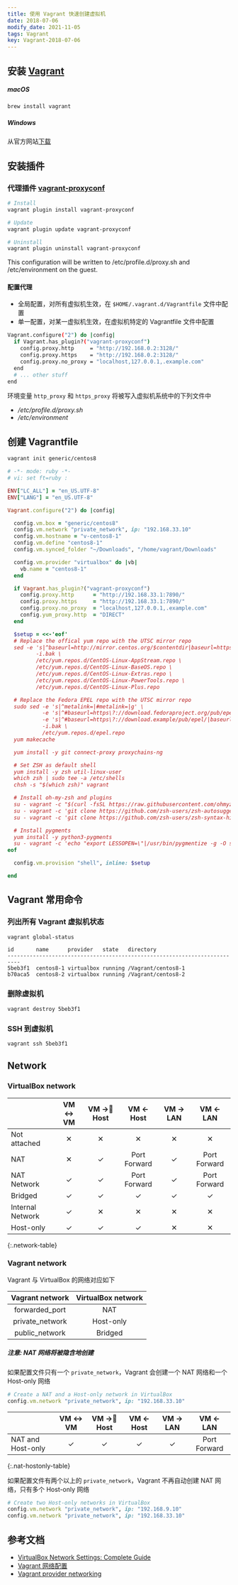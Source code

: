 ```yaml
---
title: 使用 Vagrant 快速创建虚拟机
date: 2018-07-06
modify_date: 2021-11-05
tags: Vagrant
key: Vagrant-2018-07-06
---
```


## 安装 [Vagrant](https://www.vagrantup.com/downloads)

##### macOS

```bash
brew install vagrant
```

##### Windows

从官方网站[下载](https://www.vagrantup.com/downloads)

## 安装插件

### 代理插件 [vagrant-proxyconf](https://github.com/tmatilai/vagrant-proxyconf)

```bash
# Install
vagrant plugin install vagrant-proxyconf

# Update
vagrant plugin update vagrant-proxyconf

# Uninstall
vagrant plugin uninstall vagrant-proxyconf
```

This configuration will be written to /etc/profile.d/proxy.sh and /etc/environment on the guest.

#### 配置代理

- 全局配置，对所有虚拟机生效，在 `$HOME/.vagrant.d/Vagrantfile` 文件中配置
- 单一配置，对某一虚拟机生效，在虚拟机特定的 Vagrantfile 文件中配置

```bash
Vagrant.configure("2") do |config|
  if Vagrant.has_plugin?("vagrant-proxyconf")
    config.proxy.http     = "http://192.168.0.2:3128/"
    config.proxy.https    = "http://192.168.0.2:3128/"
    config.proxy.no_proxy = "localhost,127.0.0.1,.example.com"
  end
  # ... other stuff
end
```

环境变量 `http_proxy` 和 `https_proxy` 将被写入虚拟机系统中的下列文件中

- */etc/profile.d/proxy.sh*
- */etc/environment*

## 创建 Vagrantfile

```bash
vagrant init generic/centos8
```

```ruby
# -*- mode: ruby -*-
# vi: set ft=ruby :

ENV["LC_ALL"] = "en_US.UTF-8"
ENV["LANG"] = "en_US.UTF-8"

Vagrant.configure("2") do |config|

  config.vm.box = "generic/centos8"
  config.vm.network "private_network", ip: "192.168.33.10"
  config.vm.hostname = "v-centos8-1"
  config.vm.define "centos8-1"
  config.vm.synced_folder "~/Downloads", "/home/vagrant/Downloads"

  config.vm.provider "virtualbox" do |vb|
    vb.name = "centos8-1"
  end

  if Vagrant.has_plugin?("vagrant-proxyconf")
    config.proxy.http      = "http://192.168.33.1:7890/"
    config.proxy.https     = "http://192.168.33.1:7890/"
    config.proxy.no_proxy  = "localhost,127.0.0.1,.example.com"
    config.yum_proxy.http  = "DIRECT"
  end

  $setup = <<-'eof'
  # Replace the offical yum repo with the UTSC mirror repo
  sed -e 's|^baseurl=http://mirror.centos.org/$contentdir|baseurl=https://mirrors.ustc.edu.cn/centos|g' \
         -i.bak \
         /etc/yum.repos.d/CentOS-Linux-AppStream.repo \
         /etc/yum.repos.d/CentOS-Linux-BaseOS.repo \
         /etc/yum.repos.d/CentOS-Linux-Extras.repo \
         /etc/yum.repos.d/CentOS-Linux-PowerTools.repo \
         /etc/yum.repos.d/CentOS-Linux-Plus.repo

  # Replace the Fedora EPEL repo with the UTSC mirror repo
  sudo sed -e 's|^metalink=|#metalink=|g' \
           -e 's|^#baseurl=https\?://download.fedoraproject.org/pub/epel/|baseurl=https://mirrors.ustc.edu.cn/epel/|g' \
           -e 's|^#baseurl=https\?://download.example/pub/epel/|baseurl=https://mirrors.ustc.edu.cn/epel/|g' \
           -i.bak \
           /etc/yum.repos.d/epel.repo
  yum makecache

  yum install -y git connect-proxy proxychains-ng

  # Set ZSH as default shell
  yum install -y zsh util-linux-user
  which zsh | sudo tee -a /etc/shells
  chsh -s "$(which zsh)" vagrant

  # Install oh-my-zsh and plugins
  su - vagrant -c "$(curl -fsSL https://raw.githubusercontent.com/ohmyzsh/ohmyzsh/master/tools/install.sh)"
  su - vagrant -c 'git clone https://github.com/zsh-users/zsh-autosuggestions ${ZSH_CUSTOM:-~/.oh-my-zsh/custom}/plugins/zsh-autosuggestions'
  su - vagrant -c 'git clone https://github.com/zsh-users/zsh-syntax-highlighting.git ${ZSH_CUSTOM:-~/.oh-my-zsh/custom}/plugins/zsh-syntax-highlighting'

  # Install pygments
  yum install -y python3-pygments
  su - vagrant -c 'echo "export LESSOPEN=\"|/usr/bin/pygmentize -g -O style=colorful %s\"" >> ~/.zshrc'
eof

  config.vm.provision "shell", inline: $setup

end
```

<!--more-->

## Vagrant 常用命令

### 列出所有 Vagrant 虚拟机状态

```bash
vagrant global-status
```

```text
id       name      provider   state   directory
--------------------------------------------------------------------------
5beb3f1  centos8-1 virtualbox running /Vagrant/centos8-1
b70aca5  centos8-2 virtualbox running /Vagrant/centos8-2
```

### 删除虚拟机

```bash
vagrant destroy 5beb3f1
```


### SSH 到虚拟机

```bash
vagrant ssh 5beb3f1
```

## Network

### VirtualBox network

<style>
    .network-table td:nth-child(1) { font-weight: bold; background-color: whitesmoke}
    .network-table tr:nth-child(1) td:nth-child(n+2):nth-child(-n+6) { background: red; }
    .network-table tr:nth-child(2) td:nth-child(2) { background: red; }
    .network-table tr:nth-child(2) td:nth-child(3) { background: palegreen; }
    .network-table tr:nth-child(2) td:nth-child(4) { background: orange; }
    .network-table tr:nth-child(2) td:nth-child(5) { background: palegreen; }
    .network-table tr:nth-child(2) td:nth-child(6) { background: orange; }
    .network-table tr:nth-child(3) td:nth-child(n+2):nth-child(-n+3) { background: palegreen; }
    .network-table tr:nth-child(3) td:nth-child(4) { background: orange; }
    .network-table tr:nth-child(3) td:nth-child(5) { background: palegreen; }
    .network-table tr:nth-child(3) td:nth-child(6) { background: orange; }
    .network-table tr:nth-child(4) td:nth-child(n+2):nth-child(-n+6) { background: palegreen; }
    .network-table tr:nth-child(5) td:nth-child(2) { background: palegreen; }
    .network-table tr:nth-child(5) td:nth-child(n+3):nth-child(-n+6) { background: red; }
    .network-table tr:nth-child(6) td:nth-child(n+2):nth-child(-n+4) { background: palegreen; }
    .network-table tr:nth-child(6) td:nth-child(5) { background: red; }
    .network-table tr:nth-child(6) td:nth-child(6) { background: palegreen; }

    .nat-hostonly-table td:nth-child(1) { font-weight: bold; background-color: whitesmoke}
    .nat-hostonly-table tr:nth-child(1) td:nth-child(n+2):nth-child(-n+5) { background: palegreen; }
    .nat-hostonly-table tr:nth-child(1) td:last-child { background: orange; }
</style>

|                  | VM ↔ VM | VM → Host |  VM ← Host   | VM → LAN |   VM ← LAN   |
| ---------------- | :-----: | :--------: | :----------: | :------: | :----------: |
| Not attached     |    ✕    |     ✕      |      ✕       |    ✕     |      ✕       |
| NAT              |    ✕    |     ✓      | Port Forward |    ✓     | Port Forward |
| NAT Network      |    ✓    |     ✓      | Port Forward |    ✓     | Port Forward |
| Bridged          |    ✓    |     ✓      |      ✓       |    ✓     |      ✓       |
| Internal Network |    ✓    |     ✕      |      ✕       |    ✕     |      ✕       |
| Host-only        |    ✓    |     ✓      |      ✓       |    ✕     |      ✕       |
{:.network-table}

### Vagrant network

Vagrant 与 VirtualBox 的网络对应如下

| Vagrant network | VirtualBox network |
| :-------------: | :----------------: |
| forwarded_port  |        NAT         |
| private_network |     Host-only      |
| public_network  |      Bridged       |

##### 注意: NAT 网络将被隐含地创建

如果配置文件只有一个 `private_network`，Vagrant 会创建一个 NAT 网络和一个 Host-only 网络

```ruby
# Create a NAT and a Host-only network in VirtualBox
config.vm.network "private_network", ip: "192.168.33.10"
```

|                   | VM ↔ VM | VM → Host | VM ← Host | VM → LAN |   VM ← LAN  |
| ----------------- | :-----: | :--------: | :-------: | :------: | :----------: |
| NAT and Host-only |    ✓    |     ✓      |     ✓     |    ✓     | Port Forward |
{:.nat-hostonly-table}

如果配置文件有两个以上的 `private_network`，Vagrant 不再自动创建 NAT 网络，只有多个 Host-only 网络

```ruby
# Create two Host-only networks in VirtualBox
config.vm.network "private_network", ip: "192.168.9.10"
config.vm.network "private_network", ip: "192.168.33.10"
```

## 参考文档

- [VirtualBox Network Settings: Complete Guide](https://www.nakivo.com/blog/virtualbox-network-setting-guide/)
- [Vagrant 网络配置](https://juejin.cn/post/6844903783705608205)
- [Vagrant provider networking](https://www.vagrantup.com/docs/providers/virtualbox/networking)